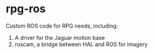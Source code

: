# rpg-ros
Custom ROS code for RPG needs, including:
1. A driver for the Jaguar motion base
2. roscam, a bridge between HAL and ROS for imagery

